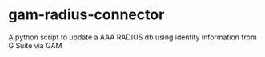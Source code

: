 # gam-radius-connector
A python script to update a AAA RADIUS db using identity information from G Suite via GAM
